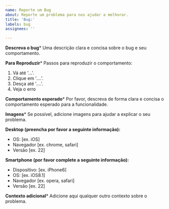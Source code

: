 ```yaml
---
name: Reporte um Bug
about: Reporte um problema para nos ajudar a melhorar.
title: 'Bug:'
labels: bug
assignees: ''

---
```


**Descreva o bug***
Uma descrição clara e concisa sobre o bug e seu comportamento.

**Para Reproduzir***
Passos para reproduzir o comportamento:
1. Vá até '...'.
2. Clique em '....'.
3. Desça até '....'.
4. Veja o erro

**Comportamento esperado***
Por favor, descreva de forma clara e concisa o comportamento esperado para a funcionalidade.

**Imagens***
Se possível, adicione imagens para ajudar a explicar o seu problema.

**Desktop (preencha por favor a seguinte informação):**
 - OS: [ex. iOS]
 - Navegador [ex. chrome, safari]
 - Versão [ex. 22]

**Smartphone (por favor complete a seguinte informação):**
 - Dispositivo: [ex. iPhone6]
 - OS: [ex. iOS8.1]
 - Navegador [ex. opera, safari]
 - Versão [ex. 22]

**Contexto adicional***
Adicione aqui qualquer outro contexto sobre o problema.
